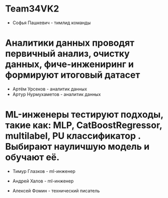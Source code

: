 # Team34VK2

- Софья Пашкевич - тимлид команды

# Аналитики данных проводят первичный анализ, очистку данных, фиче-инжениринг и формируют итоговый датасет
- Артём Урсеков - аналитик данных 
- Артур Нурмухаметов - аналитик данных

# ML-инженеры тестируют подходы, такие как: MLP, CatBoostRegressor, multilabel, PU классификатор . Выбирают науличшую модель и обучают её.
- Тимур Глазков - ml-инженер
- Андрей Халов - ml-инженер

- Алексей Фомин - технический писатель 

